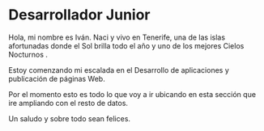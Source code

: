 
# Desarrollador Junior

Hola, mi nombre es Iván. Naci y vivo en Tenerife, una de las islas afortunadas donde el Sol brilla todo el año y uno de los mejores Cielos Nocturnos .

Estoy comenzando mi escalada en el Desarrollo de aplicaciones y publicación de páginas Web.

Por el momento esto es todo lo que voy a ir ubicando en esta sección que ire ampliando con el resto de datos.

Un saludo y sobre todo sean felices.